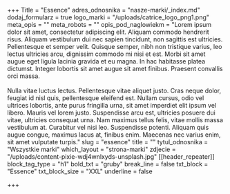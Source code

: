 +++
Title = "Essence"
adres_odnosnika = "nasze-marki/_index.md"
dodaj_formularz = true
logo_marki = "/uploads/catrice_logo_png1.png"
meta_opis = ""
meta_robots = ""
opis_pod_naglowiekm = "Lorem ipsum dolor sit amet, consectetur adipiscing elit. Aliquam commodo hendrerit risus. Aliquam vestibulum dui nec sapien tincidunt, non sagittis est ultricies. Pellentesque et semper velit. Quisque semper, nibh non tristique varius, leo lectus ultricies arcu, dignissim commodo mi nisi et est. Morbi sit amet augue eget ligula lacinia gravida et eu magna. In hac habitasse platea dictumst. Integer lobortis sit amet augue sit amet finibus. Praesent convallis orci massa. <br><br>Nulla vitae luctus lectus. Pellentesque vitae aliquet justo. Cras neque dolor, feugiat id nisl quis, pellentesque eleifend est. Nullam cursus, odio vel ultrices lobortis, ante purus fringilla urna, sit amet imperdiet elit ipsum vel libero. Mauris vel lorem justo. Suspendisse arcu est, ultricies posuere dui vitae, ultricies consequat urna. Nam maximus tellus felis, vitae mollis massa vestibulum at. Curabitur vel nisi leo. Suspendisse potenti. Aliquam quis augue congue, maximus lacus at, finibus enim. Maecenas nec varius enim, sit amet vulputate turpis."
slug = "essence"
title = ""
tytul_odnosnika = "Wszystkie marki"
which_layout = "strona-marki"
zdjecie = "/uploads/content-pixie-wdj4wnlxyds-unsplash.jpg"
[[header_repeater]]
block_tag_type = "h1"
bold_txt = "gruby"
break_line = false
txt_block = "Essence"
txt_block_size = "XXL"
underline = false

+++
